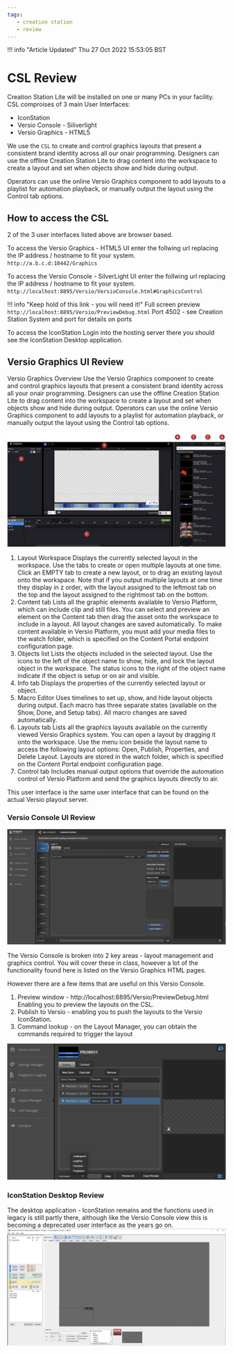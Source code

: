 ```yaml
---
tags:
   - creation station
   - review 
---
```

<!--
Title : 2084363940_csl_review_explanation

- Created : 2021-12-29 18:48
- Updated :
- Author : James Rivers
- Written against (version):
- Sources :
	- Creation Station for Versio 3.0 User Guide_20151219
	- Versio Platform 4.6 System Operations - p248
	- Creation Station Lite for Versio 4.0.2 System Requirements
- Author Notes :
-->
!!! info "Article Updated"
    Thu 27 Oct 2022 15:53:05 BST

# CSL Review
Creation Station Lite will be installed on one or many PCs in your facility.  CSL comproises of 3 main User Interfaces:
- IconStation
- Versio Console - Siliverlight  
- Versio Graphics - HTML5

We use the `CSL` to  create  and  control  graphics  layouts  that  present  a  consistent brand  identity  across all  our  onair  programming.  Designers  can  use  the  offline  Creation  Station  Lite  to drag  content  into  the  workspace  to  create  a  layout  and  set  when  objects  show  and  hide  during  output. 


Operators  can  use  the  online  Versio  Graphics  component  to  add  layouts to  a  playlist  for  automation playback,  or  manually  output  the  layout  using  the  Control  tab  options.

## How to access the CSL
2 of the 3 user interfaces listed above are browser based. 

To access the Versio Graphics - HTML5 UI enter the follwing url replacing the IP address / hostname to fit your system. `http://a.b.c.d:10442/Graphics`

To access the Versio Console - SilverLight UI enter the follwing url replacing the IP address / hostname to fit your system. `http://localhost:8895/Versio/VersioConsole.html#GraphicsControl`

!!! info "Keep hold of this link - you will need it!"
    Full screen preview `http://localhost:8895/Versio/PreviewDebug.html`  Port 4502 - see Creation Station System and port for details on ports


To access the IconStation Login into the hosting server there you should see the IconStation Desktop application. 


## Versio Graphics UI Review 
Versio  Graphics Overview Use  the  Versio  Graphics component  to  create  and  control graphics layouts  that present  a  consistent brand  identity  across all  your onair  programming. Designers  can  use  the  offline  Creation  Station  Lite  to drag  content  into  the  workspace  to  create  a layout  and  set  when  objects show  and  hide  during  output. Operators can use  the  online  Versio  Graphics  component to  add  layouts to  a  playlist  for  automation playback,  or  manually  output  the layout  using  the  Control  tab options.

![](attachments/Pasted%20image%2020211230150909.png)

1. Layout  Workspace Displays  the  currently  selected  layout  in  the  workspace. Use  the  tabs to  create  or  open  multiple layouts  at  one  time. Click  an  EMPTY  tab  to  create  a new  layout,  or  to  drag  an existing  layout  onto the workspace. Note  that if  you  output  multiple layouts  at  one  time  they  display  in z order,  with  the  layout assigned to the  leftmost  tab  on  the  top  and  the  layout  assigned to  the  rightmost  tab  on  the bottom.
2. Content tab Lists all the graphic elements available to Versio Platform, which can include clip and still files. You can select and preview an element on the Content tab then drag the asset onto the workspace to include in a layout. All layout changes are saved automatically. To make content available in Versio Platform, you must add your media files to the watch folder, which is specified on the Content Portal endpoint configuration page.
3. Objects list Lists the objects included in the selected layout. Use the icons to the left of the object name to show, hide, and lock the layout object in the workspace. The status icons to the right of the object name indicate if the object is setup or on air and visible. 
4. Info tab Displays the properties of the currently selected layout or object. 
5. Macro Editor Uses timelines to set up, show, and hide layout objects during output. Each macro has three separate states (available on the Show, Done, and Setup tabs). All macro changes are saved automatically.
6. Layouts tab Lists all the graphics layouts available on the currently viewed Versio Graphics system. You can open a layout by dragging it onto the workspace. Use the menu icon beside the layout name to access the following layout options: Open, Publish, Properties, and Delete Layout. Layouts are stored in the watch folder, which is specified on the Content Portal endpoint configuration page.
7. Control tab Includes manual output options that override the automation control of Versio Platform and send the graphics layouts directly to air. 

This user interface is the same user interface that can be found on the actual Versio playout server. 

### Versio Console  UI Review 
![](attachments/Pasted%20image%2020211230162251.png)

The Versio Console is broken into 2 key areas - layout management and graphics control. You will cover these in class, however a lot of the functionality found here is listed on the Versio Graphics HTML pages. 

However there are a few items that are useful on this Versio Console. 
1. Preview window - http://localhost:8895/Versio/PreviewDebug.html  Enabling you to preview the layouts on the CSL.
2. Publish to Versio - enabling you to push the layouts to the Versio IconStation. 
3. Command lookup - on the Layout Manager, you can obtain the commands required to trigger the layout 

![](attachments/Pasted%20image%2020211231095405.png)

### IconStation Desktop Review
The desktop application - IconStation remains and the functions used in legacy is still partly there, although like the Versio Console view this is becoming a deprecated user interface as the years go on. 
![](attachments/Pasted%20image%2020211231095553.png)
